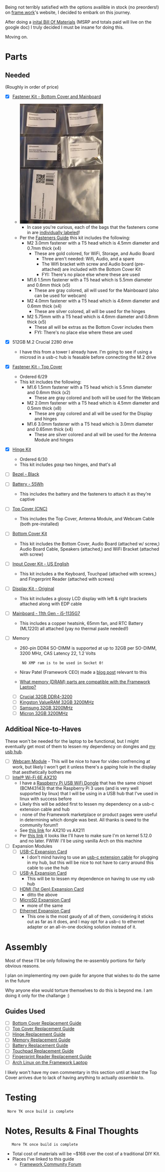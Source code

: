 Being not terribly satisfied with the options availible in stock (no preorders!) on [frame.work](https://frame.work/)'s website, I decided to embark on this journey.

After doing a [inital Bill Of Materials](https://docs.google.com/spreadsheets/d/1YayfsNAYgf5DBEC524bHOcLVi5MpsAGUarsPbGo8w/edit?usp=sharing) (MSRP and totals paid will live on the google doc) I truly decided I must be insane for doing this.

Moving on.

# Parts

## Needed
(Roughly in order of price)
- [x] [Fastener Kit - Bottom Cover and Mainboard](https://frame.work/products/fastener-kit-bottom-cover-and-mainboard)
     - ![Picture of Bottom Cover and Mainboard Fastener Kit](images/IMG_20230626_190119_01%20resize.jpg)
          - In case you're curious, each of the bags that the fasteners come in are [individually labeled](images/IMG_20230626_190119_01.jpg)! 
     - Per the [Fasteners Guide](https://guides.frame.work/Guide/Fasteners+Guide/106?lang=en) this kit includes the following:
          - M2 3.0mm fastener with a T5 head which is 4.5mm diameter and 0.7mm thick (x4)
               - These are gold colored, for WiFi, Storage, and Audio Board
                    - Three aren't needed: Wifi, Audio, and a spare
                    - The Wifi bracket with screw and Audio board (pre-attached) are included with the Bottom Cover Kit
                    - FYI: There's no place else where these are used
          - M1.6 1.5mm fastener with a T5 head which is 5.5mm diameter and 0.6mm thick (x5)
               - These are gray colored, all will used for the Mainboaard (also can be used for webcam)
          - M2 4.0mm fastener with a T5 head which is 4.6mm diameter and 0.6mm thick (x4)
               - These are silver colored, all will be used for the hinges
          - M2 5.75mm with a T5 head which is 4.6mm diameter and 0.8mm thick (x5)
               - These all will be extras as the Bottom Cover includes them
               - FYI: There's no place else where these are used
 - [x] 512GB M.2 Crucial 2280 drive
     - I have this from a tower I already have. I'm going to see if using a microsd in a usb-c hub is feasable before connecting the M.2 drive

- [x] [Fastener Kit - Top Cover](https://frame.work/products/fastener-kit-top-cover?v=FRANGY0001)
     - Ordered 6/29
     - This kit includes the following:
          - M1.6 1.5mm fastener with a T5 head which is 5.5mm diameter and 0.6mm thick (x2)
               - These are gray colored and both will be used for the Webcam
          - M2 2.0mm fastener with a T5 head which is 4.5mm diameter and 0.5mm thick (x8)
               - These are gray colored and all will be used for the Display and hinges
          - M1.6 3.0mm fastener with a T5 head which is 3.0mm diameter and 0.65mm thick (x4)
               - These are silver colored and all will be used for the Antenna Module and hinges
- [x] [Hinge Kit](https://frame.work/products/hinge-kit-2nd-gen-3-5kg)
     - Ordered 6/30
     - This kit includes *gasp* two hinges, and that's all
- [ ] [Bezel - Black](https://frame.work/products/bezel?v=FRANCB0011)
- [ ] [Battery - 55Wh](https://frame.work/products/battery?v=FRANBBAT01)
     - This includes the battery and the fasteners to attach it as they're captive
- [ ] [Top Cover (CNC)](https://frame.work/products/top-cover-cnc)
     - This includes the Top Cover, Antenna Module, and Webcam Cable (both pre-installed)
- [ ] [Bottom Cover Kit](https://frame.work/products/bottom-cover-kit/)
     - This kit includes the Bottom Cover, Audio Board (attached w/ screw,) Audio Board Cable, Speakers (attached,) and WiFi Bracket (attached with screw)
- [ ] [Input Cover Kit - US English](https://frame.work/products/input-cover-kit?v=FRANHC0001)
     - This kit includes a the Keyboard, Touchpad (attached with screws,) and Fingerprint Reader (attached with screws)
- [ ] [Display Kit - Original](https://frame.work/products/display-kit?v=FRANFX0001)
     - This kit includes a glossy LCD display with left & right brackets attached along with EDP cable
- [ ] [Mainboard - 11th Gen - i5-1135G7](https://frame.work/products/mainboard-11th-gen-intel-core?v=FRANFG000A)
     - This includes a copper heatsink, 65mm fan, and  RTC Battery (ML1220) all attached (yay no thermal paste needed!)
- [ ] Memory
     - 260-pin DDR4 SO-DIMM is supported at up to 32GB per SO-DIMM, 3200 MHz, CAS Latency 22, 1.2 Volts

            NO XMP ram is to be used in Socket 0!
     - Nirav Patel (Framework CEO) made a [blog post](https://frame.work/blog/storage-memory-and-wifi) relevant to this
     - [What memory (DRAM) parts are compatible with the Framework Laptop?](https://knowledgebase.frame.work/what-memory-dram-parts-are-compatible-with-the-framework-laptop-ry_jbS8Ru)
     - [ ] [Crucial 32GB DDR4-3200](https://www.crucial.com/memory/ddr4/ct32g4sfd832a)
     - [ ] [Kingston ValueRAM 32GB 3200MHz](https://www.amazon.com/Kingston-Laptop-3200MHz-KVR32S22D8-32/dp/B08K5H4HBQ/)
     - [ ] [Samsung 32GB 3200MHz](https://www.amazon.com/3200MHz-PC4-25600-260-Pin-SODIMM-M471A4G43AB1-CWE/dp/B08FBNQXC4/)
     - [ ] [Micron 32GB 3200MHz](https://www.amazon.com/Micron-SODIMM-MTA16ATF4G64HZ-3G2-Notebook-Systems/dp/B0BH42Z6YY)

## Additioal Nice-to-Haves
These won't be needed for the laptop to be functional, but I might eventually get most of them to lessen my dependency on dongles and [my usb hub](https://www.hypershop.com/products/hyperdrive-solo-hub-for-usb-c-macbook-pc-devices).
- [ ] [Webcam Module](https://frame.work/products/webcam-module?v=FRANCPPA01)
      - This will be nice to have for video confrencing at work, but likely I won't get it unless there's a gaping hole in the display that aesthetically bothers me 
- [ ] [Intel® Wi-Fi 6E AX210](https://frame.work/products/intel-wi-fi-6e-ax210-no-vpro)
     - I have a [Raspberry Pi USB WiFi Dongle](https://www.raspberrypi.com/products/raspberry-pi-usb-wifi-dongle/) that has the same chipset (BCM43143) that the Raspberry Pi 3 uses (and is very well supported by linux) that I will be using in a USB hub that I've used in linux with success before
     - Likely this will be added first to lessen my dependency on a usb-c extension cable and hub
     - : none of the Framework marketplace or product pages were useful in determining which dongle was best. All thanks is owed to the community forum!!
     - See [this link](https://community.frame.work/t/is-25the-ax210-better-than-the-ax211/31943) for AX210 vs AX211
     - Per [this link](https://community.frame.work/t/solved-using-the-ax210-with-linux-on-the-framework-laptop/1844) it looks like I'll have to make sure I'm on kernel 5.12.0 and no later. FWIW: I'll be using vanilla Arch on this machine
- [ ] Expansion Modules
     - [ ] [USB-C Expansion Card](https://frame.work/products/usb-c-expansion-card?v=FRACCKBZ01)
          - I don't mind having to use an [usb-c extension cable](https://www.newegg.com/p/181-005S-000A5) for plugging in my hub, but this will be nice to not have to carry around this cable to use the hub
     - [ ] [USB-A Expansion Card](https://frame.work/products/usb-a-expansion-card)
          - This will be to lessen my dependence on having to use my usb hub
     - [ ] [HDMI (1st Gen) Expansion Card](https://frame.work/products/hdmi-expansion-card)
          - ditto the above
     - [ ] [MicroSD Expansion Card](https://frame.work/products/microsd-expansion-card)
          - more of the same
     - [ ] [Ethernet Expansion Card](https://frame.work/products/ethernet-expansion-card)
          - This one is the most gaudy of all of them, considering it sticks out as far as it does, and I may opt for a usb-c to ethernet adapter or an all-in-one docking solution instead of it.
  
# Assembly
Most of these I'll be only following the re-assembly portions for fairly obvious reasons.

I plan on implementing my own guide for anyone that wishes to do the same in the future

Why anyone else would torture themselves to do this is beyond me. I am doing it only for the challange :)

## Guides Used
- [ ] [Bottom Cover Replacement Guide](https://guides.frame.work/Guide/Bottom+Cover+Replacement+Guide/107?lang=en)
- [ ] [Top Cover Replacement Guide](https://guides.frame.work/Guide/Top+Cover+Replacement+Guide/118?lang=en)
- [ ] [Hinge Replacement Guide](https://guides.frame.work/Guide/Hinge+Replacement+Guide/104?lang=en)
- [ ] [Memory Replacement Guide](https://guides.frame.work/Guide/Memory+Replacement+Guide/94?lang=en)
- [ ] [Battery Replacement Guide](https://guides.frame.work/Guide/Battery+Replacement+Guide/85?lang=en)
- [ ] [Touchpad Replacement Guide](https://guides.frame.work/Guide/Touchpad+Replacement+Guide/90?lang=en)
- [ ] [Fingerprint Reader Replacement Guide](https://guides.frame.work/Guide/Fingerprint+Reader+Replacement+Guide/91?lang=en)
- [ ] [Arch Linux on the Framework Laptop](https://community.frame.work/t/arch-linux-on-the-framework-laptop/3843)

I likely won't have my own commentary in this section until at least the Top Cover arrives due to lack of having anything to actually *assemble* to.

# Testing
     Nore TK once build is complete

# Notes, Results & Final Thoughts

       More TK once build is complete
- Total cost of materials will be ~$168 over the cost of a traditional DIY Kit.
- Places I've linked to this guide
     - [Framework Community Forum](https://community.frame.work/t/framework-complete-diy/32979)